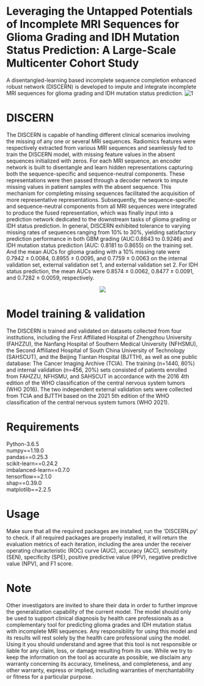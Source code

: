 # Leveraging the Untapped Potentials of Incomplete MRI Sequences for Glioma Grading and IDH Mutation Status Prediction: A Large-Scale Multicenter Cohort Study
A disentangled-learning based incomplete sequence completion enhanced robust network (DISCERN) is developed to impute and integrate incomplete MRI sequences for glioma grading and IDH mutation status prediction.
![1](https://github.com/xinzhen-lab/Glioma-Prediction-on-Missing-MRI-Sequences/assets/131331281/633a6026-fd9d-4a04-a61b-265f15e95844)


# DISCERN
The DISCERN is capable of handling different clinical scenarios involving the missing of any one or several MRI sequences. Radiomics features were respectively extracted from various MRI sequences and seamlessly fed to train the DISCERN model, with missing feature values in the absent sequences initialized with zeros. For each MRI sequence, an encoder network is built to disentangle and learn hidden representations capturing both the sequence-specific and sequence-neutral components. These representations were then passed through a decoder network to impute missing values in patient samples with the absent sequence. This mechanism for completing missing sequences facilitated the acquisition of more representative representations. Subsequently, the sequence-specific and sequence-neutral components from all MRI sequences were integrated to produce the fused representation, which was finally input into a prediction network dedicated to the downstream tasks of glioma grading or IDH status prediction.  In general, DISCERN exhibited tolerance to varying missing rates of sequences ranging from 10% to 30%, yielding satisfactory prediction performance in both GBM grading (AUC:0.8843 to 0.9246) and IDH mutation status prediction (AUC: 0.8181 to 0.8655) on the training set. And the mean AUCs for glioma grading with a 10% missing rate were 0.7942 ± 0.0084, 0.8955 ± 0.0095, and 0.7759 ± 0.0063 on the internal validation set, external validation set 1, and external validation set 2. For IDH status prediction, the mean AUCs were 0.8574 ± 0.0062, 0.8477 ± 0.0091, and 0.7282 ± 0.0059, respectively.






<p align="center">
  <img src ="https://github.com/xinzhen-lab/Glioma-Prediction-on-Missing-MRI-Sequences/assets/131331281/fffbb326-1868-4e5d-8430-7ff17c1b81ec">
</p>


# Model training & validation
The DISCERN is trained and validated on datasets collected from four institutions, including the First Affiliated Hospital of Zhengzhou University (FAHZZU), the Nanfang Hospital of Southern Medical University (NFHSMU), the Second Affiliated Hospital of South China University of Technology (SAHSCUT), and the Beijing Tiantan Hospital (BJTTH), as well as one public database: The Cancer Imaging Archive (TCIA). The training (n=1440, 80%) and internal validation (n=456, 20%) sets consisted of patients enrolled from FAHZZU, NFHSMU, and SAHSCUT in accordance with the 2016 4th edition of the WHO classification of the central nervous system tumors (WHO 2016). The two independent external validation sets were collected from TCIA and BJTTH based on the 2021 5th edition of the WHO classification of the central nervous system tumors (WHO 2021).

# Requirements
Python-3.6.5  
numpy==1.19.0  
pandas==0.25.3  
scikit-learn==0.24.2  
imbalanced-learn==0.7.0  
tensorflow==2.1.0  
shap==0.39.0  
matplotlib==2.2.5  

# Usage
Make sure that all the required packages are installed, run the 'DISCERN.py' to check. if all required packages are properly installed, it will return the evaluation metrics of each iteration, including the area under the receiver operating characteristic (ROC) curve (AUC), accuracy (ACC), sensitivity (SEN), specificity (SPE), positive predictive value (PPV), negative predictive value (NPV), and F1 score. 

# Note
Other investigators are invited to share their data in order to further improve the generalization capability of the current model. The model should only be used to support clinical diagnosis by health care professionals as a complementary tool for predicting glioma grades and IDH mutation status with incomplete MRI sequences. Any responsibility for using this model and its results will rest solely by the health care professional using the model. Using it you should understand and agree that this tool is not responsible or liable for any claim, loss, or damage resulting from its use. While we try to keep the information on the tool as accurate as possible, we disclaim any warranty concerning its accuracy, timeliness, and completeness, and any other warranty, express or implied, including warranties of merchantability or fitness for a particular purpose.
